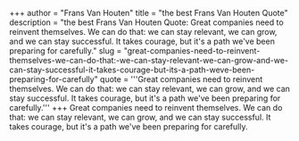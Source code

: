 +++
author = "Frans Van Houten"
title = "the best Frans Van Houten Quote"
description = "the best Frans Van Houten Quote: Great companies need to reinvent themselves. We can do that: we can stay relevant, we can grow, and we can stay successful. It takes courage, but it's a path we've been preparing for carefully."
slug = "great-companies-need-to-reinvent-themselves-we-can-do-that:-we-can-stay-relevant-we-can-grow-and-we-can-stay-successful-it-takes-courage-but-its-a-path-weve-been-preparing-for-carefully"
quote = '''Great companies need to reinvent themselves. We can do that: we can stay relevant, we can grow, and we can stay successful. It takes courage, but it's a path we've been preparing for carefully.'''
+++
Great companies need to reinvent themselves. We can do that: we can stay relevant, we can grow, and we can stay successful. It takes courage, but it's a path we've been preparing for carefully.
